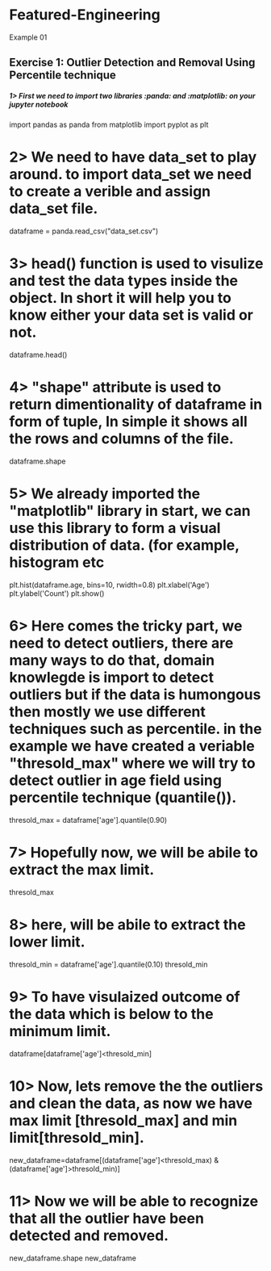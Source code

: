 # Featured-Engineering
Example 01

## Exercise 1: Outlier Detection and Removal Using Percentile technique

##### 1> First we need to import two libraries :panda: and :matplotlib: on your jupyter notebook


import pandas as panda
from matplotlib import pyplot as plt

# 2> We need to have data_set to play around. to import data_set we need to create a verible and assign data_set file. 

dataframe = panda.read_csv("data_set.csv")

# 3> head() function is used to visulize and test the data types inside the object. In short it will help you to know either your data set is valid or not.

dataframe.head()

# 4> "shape" attribute is used to return dimentionality of dataframe in form of tuple, In simple it shows all the rows and columns of the file.

dataframe.shape

# 5> We already imported the "matplotlib" library in start, we can use this library to form a visual distribution of data. (for example, histogram etc

plt.hist(dataframe.age, bins=10, rwidth=0.8)
plt.xlabel('Age')
plt.ylabel('Count')
plt.show()


# 6> Here comes the tricky part, we need to detect outliers, there are many ways to do that, domain knowlegde is import to detect outliers but if the data is humongous then mostly we use different techniques such as percentile. in the example we have created a veriable "thresold_max" where we will try to detect outlier in age field using percentile technique (quantile()).

thresold_max = dataframe['age'].quantile(0.90)


# 7> Hopefully now, we will be abile to extract the max limit.

thresold_max

# 8> here, will be abile to extract the lower limit.

thresold_min = dataframe['age'].quantile(0.10)
thresold_min

# 9> To have visulaized outcome of the data which is below to the minimum limit.

dataframe[dataframe['age']<thresold_min]

# 10> Now, lets remove the the outliers and clean the data, as now we have max limit [thresold_max] and min limit[thresold_min].

new_dataframe=dataframe[(dataframe['age']<thresold_max) & (dataframe['age']>thresold_min)]

# 11> Now we will be able to recognize that all the outlier have been detected and removed.

new_dataframe.shape
new_dataframe





